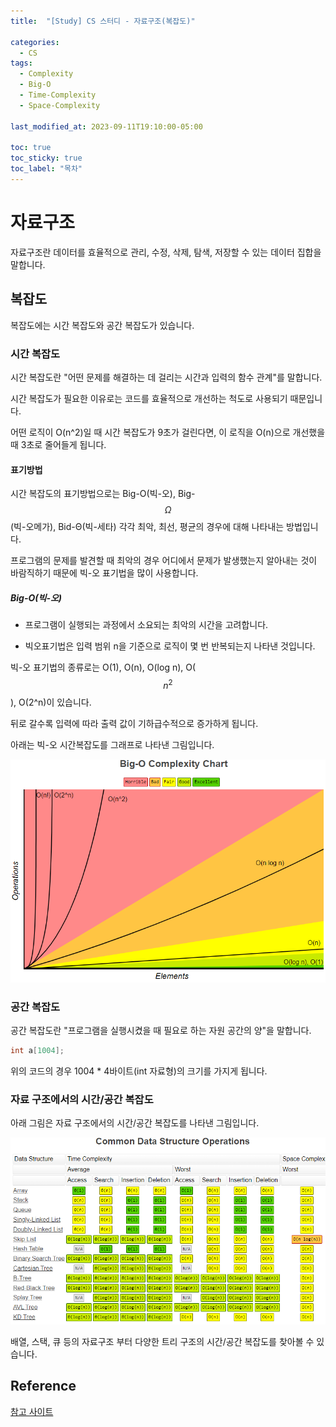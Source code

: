 ```yaml
---
title:  "[Study] CS 스터디 - 자료구조(복잡도)"

categories:
  - CS
tags:
  - Complexity
  - Big-O
  - Time-Complexity
  - Space-Complexity

last_modified_at: 2023-09-11T19:10:00-05:00

toc: true
toc_sticky: true
toc_label: "목차"
---
```


# 자료구조
자료구조란 데이터를 효율적으로 관리, 수정, 삭제, 탐색, 저장할 수 있는 데이터 집합을 말합니다.

## 복잡도
복잡도에는 시간 복잡도와 공간 복잡도가 있습니다.


### 시간 복잡도
시간 복잡도란 "어떤 문제를 해결하는 데 걸리는 시간과 입력의 함수 관계"를 말합니다.

시간 복잡도가 필요한 이유로는 코드를 효율적으로 개선하는 척도로 사용되기 때문입니다.

어떤 로직이 O(n^2)일 때 시간 복잡도가 9초가 걸린다면, 
이 로직을 O(n)으로 개선했을 때 3초로 줄어들게 됩니다.

#### 표기방법
시간 복잡도의 표기방법으로는 Big-O(빅-오), Big-	$$\Omega$$(빅-오메가), Bid-Θ(빅-세타) 각각 최악, 최선, 평균의 경우에 대해 나타내는 방법입니다.

프로그램의 문제를 발견할 때 최악의 경우 어디에서 문제가 발생했는지 알아내는 것이 바람직하기 때문에 빅-오 표기법을 많이 사용합니다.

##### Big-O(빅-오)
- 프로그램이 실행되는 과정에서 소요되는 최악의 시간을 고려합니다.

- 빅오표기법은 입력 범위 n을 기준으로 로직이 몇 번 반복되는지 나타낸 것입니다.

빅-오 표기법의 종류로는 O(1), O(n), O(log n), O( $$n^2$$ ), O(2^n)이 있습니다.

뒤로 갈수록 입력에 따라 출력 값이 기하급수적으로 증가하게 됩니다.

아래는 빅-오 시간복잡도를 그래프로 나타낸 그림입니다.

![](/assets/images/study/cs/Big-O%20Complexity%20Chart.png)

### 공간 복잡도
공간 복잡도란 "프로그램을 실행시켰을 때 필요로 하는 자원 공간의 양"을 말합니다. 

```c++
int a[1004];
```

위의 코드의 경우 1004 * 4바이트(int 자료형)의 크기를 가지게 됩니다.

### 자료 구조에서의 시간/공간 복잡도

아래 그림은 자료 구조에서의 시간/공간 복잡도를 나타낸 그림입니다.
<br>


![](/assets/images/study/cs/Common%20Data%20Structure%20Operations.png)

배열, 스택, 큐 등의 자료구조 부터 다양한 트리 구조의 시간/공간 복잡도를 찾아볼 수 있습니다.



## Reference
[참고 사이트](https://www.bigocheatsheet.com/)
